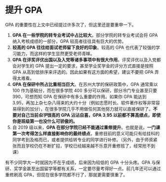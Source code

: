 # 提升 GPA

GPA 的重要性在上文中已经提过许多次了，但这里还是要重申一下。

1. **GPA 在一些学院的转专业考试中占比较大**。部分学院的转专业考试会将 GPA 纳入考核成绩的一部分，GPA 较高者往往具有巨大的优势。
2. **较高的 GPA 往往给面试老师留下良好的印象**。较高的 GPA 也代表了较强的学习能力，而这样的学生显然更受老师青睐。
3. **GPA 在评奖评优出国以及入党等诸多事项中有很大作用**。评奖评优以及入党都会对学生的 GPA 提出一定的要求，甚至学业奖学金的评分方式直接是按照 GPA 从高到低排序来评选的。因此如果有这方面的希望，建议不要把 GPA 弄得太难看。
4. **GPA 在保研中所占比重相当巨大**。在苏州大学的保研政策中，GPA 通常乘以 100 作为基础分，而在很多学院 400 多分可以保研，部分冷门专业甚至只要 390，可想而知 GPA 在保研中有多么重要的作用。如果你 GPA 能达到 3.95，再加上杂七杂八得来的大约十分（例如志愿时长、软件著作权等非常容易得到的加分），在很多学院几乎不用做任何其他努力就可以直接保研了。**不要对自己当前*似乎*很高的 GPA 沾沾自喜，GPA 3.95 以前都不算高绩点，即使你是班级第一也没什么可骄傲的。**
5. 自 2019 级以来，**GPA 在部分学院已经不能通过重修提升**。也就是说，**一门课第一次考得怎么样直接影响你的最终绩点**，重修目前的意义可能只有给挂科的同学考到及格而已，或者提供给转专业的同学进行补修。（另外，由于师资紧张而且学校仍在不断扩招，学校已经越来越不乐意开重修班了，经常抢不到课）

有不少同学大一时就因为不在乎成绩，后来因为较低的 GPA 十分头疼。GPA 与保研、奖学金甚至出国留学等都有关系，一定要尽量考得好一点。前几年还可以通过重修刷高 GPA，但现在很多学院都不行了，那就更需要慎重了。
